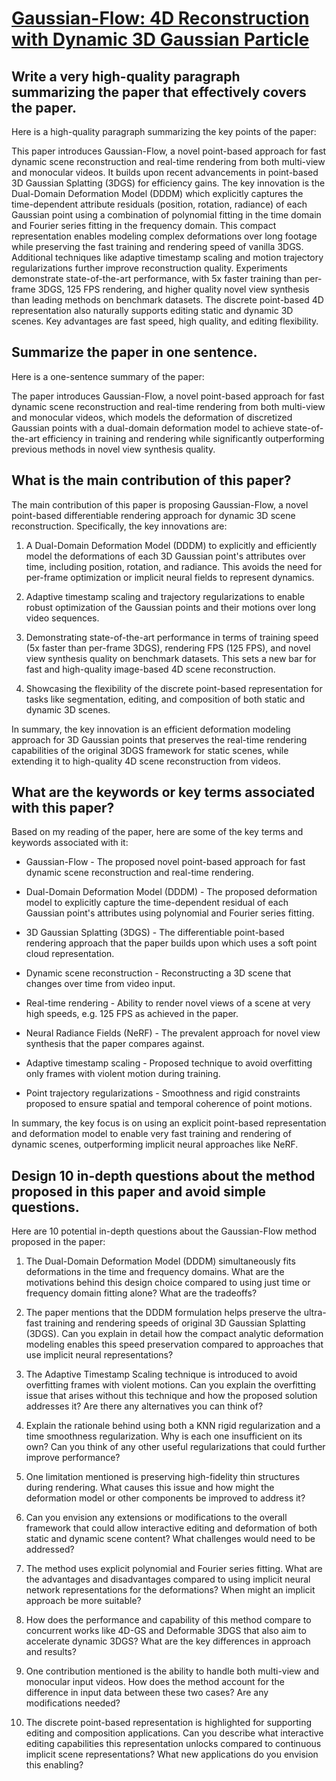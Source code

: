 # [Gaussian-Flow: 4D Reconstruction with Dynamic 3D Gaussian Particle](https://arxiv.org/abs/2312.03431)

## Write a very high-quality paragraph summarizing the paper that effectively covers the paper.

 Here is a high-quality paragraph summarizing the key points of the paper:

This paper introduces Gaussian-Flow, a novel point-based approach for fast dynamic scene reconstruction and real-time rendering from both multi-view and monocular videos. It builds upon recent advancements in point-based 3D Gaussian Splatting (3DGS) for efficiency gains. The key innovation is the Dual-Domain Deformation Model (DDDM) which explicitly captures the time-dependent attribute residuals (position, rotation, radiance) of each Gaussian point using a combination of polynomial fitting in the time domain and Fourier series fitting in the frequency domain. This compact representation enables modeling complex deformations over long footage while preserving the fast training and rendering speed of vanilla 3DGS. Additional techniques like adaptive timestamp scaling and motion trajectory regularizations further improve reconstruction quality. Experiments demonstrate state-of-the-art performance, with 5x faster training than per-frame 3DGS, 125 FPS rendering, and higher quality novel view synthesis than leading methods on benchmark datasets. The discrete point-based 4D representation also naturally supports editing static and dynamic 3D scenes. Key advantages are fast speed, high quality, and editing flexibility.


## Summarize the paper in one sentence.

 Here is a one-sentence summary of the paper:

The paper introduces Gaussian-Flow, a novel point-based approach for fast dynamic scene reconstruction and real-time rendering from both multi-view and monocular videos, which models the deformation of discretized Gaussian points with a dual-domain deformation model to achieve state-of-the-art efficiency in training and rendering while significantly outperforming previous methods in novel view synthesis quality.


## What is the main contribution of this paper?

 The main contribution of this paper is proposing Gaussian-Flow, a novel point-based differentiable rendering approach for dynamic 3D scene reconstruction. Specifically, the key innovations are:

1) A Dual-Domain Deformation Model (DDDM) to explicitly and efficiently model the deformations of each 3D Gaussian point's attributes over time, including position, rotation, and radiance. This avoids the need for per-frame optimization or implicit neural fields to represent dynamics.

2) Adaptive timestamp scaling and trajectory regularizations to enable robust optimization of the Gaussian points and their motions over long video sequences. 

3) Demonstrating state-of-the-art performance in terms of training speed (5x faster than per-frame 3DGS), rendering FPS (125 FPS), and novel view synthesis quality on benchmark datasets. This sets a new bar for fast and high-quality image-based 4D scene reconstruction.

4) Showcasing the flexibility of the discrete point-based representation for tasks like segmentation, editing, and composition of both static and dynamic 3D scenes.

In summary, the key innovation is an efficient deformation modeling approach for 3D Gaussian points that preserves the real-time rendering capabilities of the original 3DGS framework for static scenes, while extending it to high-quality 4D scene reconstruction from videos.


## What are the keywords or key terms associated with this paper?

 Based on my reading of the paper, here are some of the key terms and keywords associated with it:

- Gaussian-Flow - The proposed novel point-based approach for fast dynamic scene reconstruction and real-time rendering.

- Dual-Domain Deformation Model (DDDM) - The proposed deformation model to explicitly capture the time-dependent residual of each Gaussian point's attributes using polynomial and Fourier series fitting.

- 3D Gaussian Splatting (3DGS) - The differentiable point-based rendering approach that the paper builds upon which uses a soft point cloud representation.

- Dynamic scene reconstruction - Reconstructing a 3D scene that changes over time from video input. 

- Real-time rendering - Ability to render novel views of a scene at very high speeds, e.g. 125 FPS as achieved in the paper.

- Neural Radiance Fields (NeRF) - The prevalent approach for novel view synthesis that the paper compares against.

- Adaptive timestamp scaling - Proposed technique to avoid overfitting only frames with violent motion during training.  

- Point trajectory regularizations - Smoothness and rigid constraints proposed to ensure spatial and temporal coherence of point motions.

In summary, the key focus is on using an explicit point-based representation and deformation model to enable very fast training and rendering of dynamic scenes, outperforming implicit neural approaches like NeRF.


## Design 10 in-depth questions about the method proposed in this paper and avoid simple questions.

 Here are 10 potential in-depth questions about the Gaussian-Flow method proposed in the paper:

1. The Dual-Domain Deformation Model (DDDM) simultaneously fits deformations in the time and frequency domains. What are the motivations behind this design choice compared to using just time or frequency domain fitting alone? What are the tradeoffs?

2. The paper mentions that the DDDM formulation helps preserve the ultra-fast training and rendering speeds of original 3D Gaussian Splatting (3DGS). Can you explain in detail how the compact analytic deformation modeling enables this speed preservation compared to approaches that use implicit neural representations? 

3. The Adaptive Timestamp Scaling technique is introduced to avoid overfitting frames with violent motions. Can you explain the overfitting issue that arises without this technique and how the proposed solution addresses it? Are there any alternatives you can think of?

4. Explain the rationale behind using both a KNN rigid regularization and a time smoothness regularization. Why is each one insufficient on its own? Can you think of any other useful regularizations that could further improve performance? 

5. One limitation mentioned is preserving high-fidelity thin structures during rendering. What causes this issue and how might the deformation model or other components be improved to address it?

6. Can you envision any extensions or modifications to the overall framework that could allow interactive editing and deformation of both static and dynamic scene content? What challenges would need to be addressed?

7. The method uses explicit polynomial and Fourier series fitting. What are the advantages and disadvantages compared to using implicit neural network representations for the deformations? When might an implicit approach be more suitable?

8. How does the performance and capability of this method compare to concurrent works like 4D-GS and Deformable 3DGS that also aim to accelerate dynamic 3DGS? What are the key differences in approach and results?

9. One contribution mentioned is the ability to handle both multi-view and monocular input videos. How does the method account for the difference in input data between these two cases? Are any modifications needed?

10. The discrete point-based representation is highlighted for supporting editing and composition applications. Can you describe what interactive editing capabilities this representation unlocks compared to continuous implicit scene representations? What new applications do you envision this enabling?
